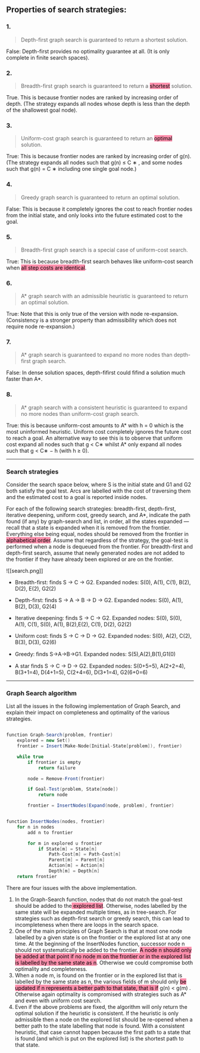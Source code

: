 
## Properties of search strategies:

### 1.
>Depth-first graph search is guaranteed to return a shortest solution.

False: Depth-first provides no optimality guarantee at all. (It is only complete in finite search spaces).

### 2.
>Breadth-first graph search is guaranteed to return a <mark style="background: #FF5582A6;">shortest</mark> solution.

True. This is because frontier nodes are ranked by increasing order of depth. (The strategy expands all nodes whose depth is less than the depth of the shallowest goal node).

### 3.
> Uniform-cost graph search is guaranteed to return an <mark style="background: #FF5582A6;">optimal</mark> solution.

True: This is because frontier nodes are ranked by increasing order of g(n). (The strategy expands all nodes such that g(n) ≤ C ∗ , and some nodes such that g(n) = C ∗ including one single goal node.)

### 4.
> Greedy graph search is guaranteed to return an optimal solution.

False: This is because it completely ignores the cost to reach frontier nodes from the initial state, and only looks into the future estimated cost to the goal.

### 5.
> Breadth-first graph search is a special case of uniform-cost search.

True: This is because breadth-first search behaves like uniform-cost search when <mark style="background: #FF5582A6;">all step costs are identical</mark>.

### 6.
>A* graph search with an admissible heuristic is guaranteed to return an optimal solution.

True: Note that this is only true of the version with node re-expansion. (Consistency is a stronger property than admissibility which does not require node re-expansion.)


### 7.
> A* graph search is guaranteed to expand no more nodes than depth-first graph search.

False: In dense solution spaces, depth-fifirst could fifind a solution much faster than A*.

### 8.
> A* graph search with a consistent heuristic is guaranteed to expand no more nodes than uniform-cost graph search.

True: this is because uniform-cost amounts to A* with h = 0 which is the most uninformed heuristic. Uniform cost completely ignores the future cost to reach a goal. An alternative way to see this is to observe that uniform cost expand all nodes such that g < C∗ whilst A* only expand all nodes such that g < C∗ − h (with h ≥ 0).


----

### Search strategies

Consider the search space below, where S is the initial state and G1 and G2 both satisfy the goal test. Arcs are labelled with the cost of traversing them and the estimated cost to a goal is reported inside nodes.

For each of the following search strategies: breadth-first, depth-first, iterative deepening, uniform cost, greedy search, and A*, indicate the path found (if any) by graph-search and list, in order, all the states expanded — recall that a state is expanded when it is removed from the frontier. Everything else being equal, nodes should be removed from the frontier in<mark style="background: #FF5582A6;"> alphabetical order</mark>. Assume that regardless of the strategy, the goal-test is performed when a node is dequeued from the frontier. For breadth-first and depth-first search, assume that newly generated nodes are not added to the frontier if they have already been explored or are on the frontier.

![[search.png]]

- Breadth-first: finds S → C → G2. Expanded nodes: S(0), A(1), C(1), B(2), D(2), E(2), G2(2)

- Depth-first: finds S → A → B → D → G2. Expanded nodes: S(0), A(1), B(2), D(3), G2(4)

- Iterative deepening: finds S → C → G2. Expanded nodes: S(0), S(0), A(1), C(1), S(0), A(1), B(2),E(2), C(1), D(2), G2(2)

- Uniform cost: finds S → C → D → G2. Expanded nodes: S(0), A(2), C(2), B(3), D(3), G2(6)

- Greedy: ﬁnds S→A→B→G1. Expanded nodes: S(5),A(2),B(1),G1(0)

- A star finds S → C → D → G2. Expanded nodes: S(0+5=5), A(2+2=4), B(3+1=4), D(4+1=5), C(2+4=6), D(3+1=4), G2(6+0=6)

---

### Graph Search algorithm

List all the issues in the following implementation of Graph Search, and explain their impact on completeness and optimality of the various strategies.

```scala

function Graph-Search(problem, frontier)
    explored = new Set()
    frontier = Insert(Make-Node(Initial-State[problem]), frontier)

    while true
        if frontier is empty
            return failure

        node = Remove-Front(frontier)

        if Goal-Test(problem, State[node])
            return node

        frontier = InsertNodes(Expand(node, problem), frontier)


function InsertNodes(nodes, frontier)
    for n in nodes
        add n to frontier

        for m in explored ∪ frontier
            if State[m] = State[n]
                Path-Cost[m] = Path-Cost[n]
                Parent[m] = Parent[n]
                Action[m] = Action[n]
                Depth[m] = Depth[n]
    return frontier
```

There are four issues with the above implementation.
1. In the Graph-Search function, nodes that do not match the goal-test should be added to the<mark style="background: #FF5582A6;"> explored list</mark>. Otherwise, nodes labelled by the same state will be expanded multiple times, as in tree-search. For strategies such as depth-first search or greedy search, this can lead to incompleteness when there are loops in the search space.
2. One of the main principles of Graph Search is that at most one node labelled by a given state is on the frontier or the explored list at any one time. At the beginning of the InsertNodes function, successor node n should not systematically be added to the frontier. <mark style="background: #FF5582A6;">A node n should only be added at that point if no node m on the frontier or in the explored list is labelled by the same state as n</mark>. Otherwise we could compromise both optimality and completeness.
3. When a node m, is found on the frontier or in the explored list that is labelled by the same state as n, the various fields of m should only <mark style="background: #FF5582A6;">be updated if n represents a better path to that state, that is if</mark> g(n) < g(m) . Otherwise again optimality is compromised with strategies such as A* and even with uniform cost search.
4. Even if the above problems are fixed, the algorithm will only return the optimal solution if the heuristic is consistent. If the heuristic is only admissible then a node on the explored list should be re-opened when a better path to the state labelling that node is found. With a consistent heuristic, that case cannot happen because the first path to a state that is found (and which is put on the explored list) is the shortest path to that state.
